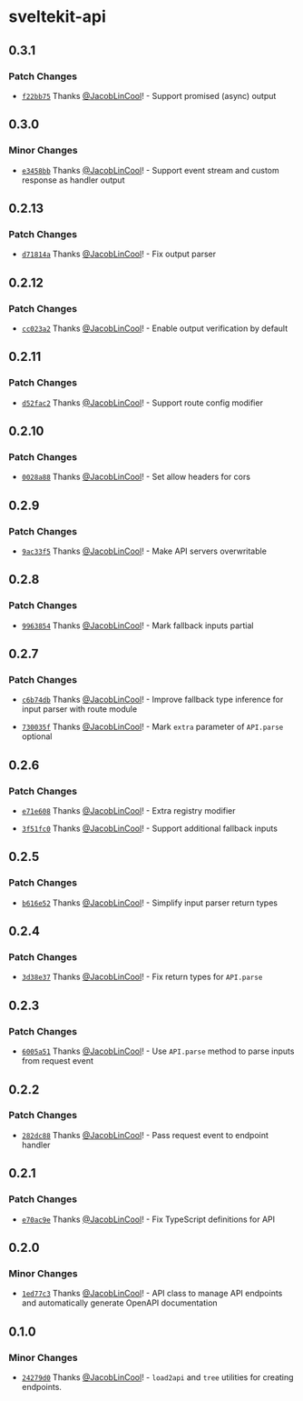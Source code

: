 # sveltekit-api

## 0.3.1

### Patch Changes

-   [`f22bb75`](https://github.com/JacobLinCool/sveltekit-api/commit/f22bb7578ce1bc22490a655462780d3d0b773fd9) Thanks [@JacobLinCool](https://github.com/JacobLinCool)! - Support promised (async) output

## 0.3.0

### Minor Changes

-   [`e3458bb`](https://github.com/JacobLinCool/sveltekit-api/commit/e3458bb1ebb80dd23178a4fb79959007fe18546e) Thanks [@JacobLinCool](https://github.com/JacobLinCool)! - Support event stream and custom response as handler output

## 0.2.13

### Patch Changes

-   [`d71814a`](https://github.com/JacobLinCool/sveltekit-api/commit/d71814a4ef43ace2a1387fd638c83fb4054e4118) Thanks [@JacobLinCool](https://github.com/JacobLinCool)! - Fix output parser

## 0.2.12

### Patch Changes

-   [`cc023a2`](https://github.com/JacobLinCool/sveltekit-api/commit/cc023a220caded1efff1fcee6b54f2240951d769) Thanks [@JacobLinCool](https://github.com/JacobLinCool)! - Enable output verification by default

## 0.2.11

### Patch Changes

-   [`d52fac2`](https://github.com/JacobLinCool/sveltekit-api/commit/d52fac22864dbcef5d1d7c17ad7a0d8be96e4a66) Thanks [@JacobLinCool](https://github.com/JacobLinCool)! - Support route config modifier

## 0.2.10

### Patch Changes

-   [`0028a88`](https://github.com/JacobLinCool/sveltekit-api/commit/0028a88d03fe335e4feec6d46369d82541ffcbc8) Thanks [@JacobLinCool](https://github.com/JacobLinCool)! - Set allow headers for cors

## 0.2.9

### Patch Changes

-   [`9ac33f5`](https://github.com/JacobLinCool/sveltekit-api/commit/9ac33f56b549eef1d32ac09b75ec85ddf32ad37e) Thanks [@JacobLinCool](https://github.com/JacobLinCool)! - Make API servers overwritable

## 0.2.8

### Patch Changes

-   [`9963854`](https://github.com/JacobLinCool/sveltekit-api/commit/9963854093096fe43368f50d44016830f1230405) Thanks [@JacobLinCool](https://github.com/JacobLinCool)! - Mark fallback inputs partial

## 0.2.7

### Patch Changes

-   [`c6b74db`](https://github.com/JacobLinCool/sveltekit-api/commit/c6b74dbf00720545e9e9dc88f620be9c043460e2) Thanks [@JacobLinCool](https://github.com/JacobLinCool)! - Improve fallback type inference for input parser with route module

-   [`730035f`](https://github.com/JacobLinCool/sveltekit-api/commit/730035f8e0bc117013faaaf62f00f3e50e7647a4) Thanks [@JacobLinCool](https://github.com/JacobLinCool)! - Mark `extra` parameter of `API.parse` optional

## 0.2.6

### Patch Changes

-   [`e71e608`](https://github.com/JacobLinCool/sveltekit-api/commit/e71e608711b44ff0ff1915c591a21cc41a5a469d) Thanks [@JacobLinCool](https://github.com/JacobLinCool)! - Extra registry modifier

-   [`3f51fc0`](https://github.com/JacobLinCool/sveltekit-api/commit/3f51fc036656846ef1addb942ec969f2406bc3cd) Thanks [@JacobLinCool](https://github.com/JacobLinCool)! - Support additional fallback inputs

## 0.2.5

### Patch Changes

-   [`b616e52`](https://github.com/JacobLinCool/sveltekit-api/commit/b616e5245cce36c09143f0cb4434263c27201c2c) Thanks [@JacobLinCool](https://github.com/JacobLinCool)! - Simplify input parser return types

## 0.2.4

### Patch Changes

-   [`3d38e37`](https://github.com/JacobLinCool/sveltekit-api/commit/3d38e3713ceaaa4b35216f1e81a6d5c12ca165be) Thanks [@JacobLinCool](https://github.com/JacobLinCool)! - Fix return types for `API.parse`

## 0.2.3

### Patch Changes

-   [`6005a51`](https://github.com/JacobLinCool/sveltekit-api/commit/6005a511bd98da8b270f73b9c3603995e44ca209) Thanks [@JacobLinCool](https://github.com/JacobLinCool)! - Use `API.parse` method to parse inputs from request event

## 0.2.2

### Patch Changes

-   [`282dc88`](https://github.com/JacobLinCool/sveltekit-api/commit/282dc884d3a9412de52c7d61f5fe5a44b780f814) Thanks [@JacobLinCool](https://github.com/JacobLinCool)! - Pass request event to endpoint handler

## 0.2.1

### Patch Changes

-   [`e70ac9e`](https://github.com/JacobLinCool/sveltekit-api/commit/e70ac9e3e626248c5e4416133d5aa5b5e383eb20) Thanks [@JacobLinCool](https://github.com/JacobLinCool)! - Fix TypeScript definitions for API

## 0.2.0

### Minor Changes

-   [`1ed77c3`](https://github.com/JacobLinCool/sveltekit-api/commit/1ed77c30c1c74186e54cd3fdd1973a5b89b80130) Thanks [@JacobLinCool](https://github.com/JacobLinCool)! - API class to manage API endpoints and automatically generate OpenAPI documentation

## 0.1.0

### Minor Changes

-   [`24279d0`](https://github.com/JacobLinCool/sveltekit-api/commit/24279d0a2169754fc793fe65d4ef4f2052992c0b) Thanks [@JacobLinCool](https://github.com/JacobLinCool)! - `load2api` and `tree` utilities for creating endpoints.
